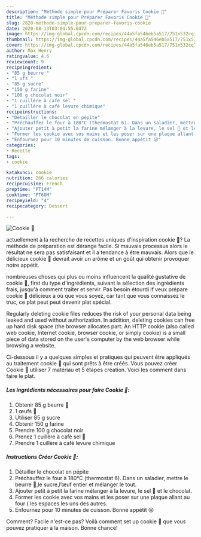 ```yaml
---
description: "Méthode simple pour Préparer Favoris Cookie 🍪"
title: "Méthode simple pour Préparer Favoris Cookie 🍪"
slug: 2820-methode-simple-pour-preparer-favoris-cookie
date: 2020-08-13T03:04:55.047Z
image: https://img-global.cpcdn.com/recipes/44a5fa546eb5a517/751x532cq70/cookie-🍪-photo-principale-de-la-recette.jpg
thumbnail: https://img-global.cpcdn.com/recipes/44a5fa546eb5a517/751x532cq70/cookie-🍪-photo-principale-de-la-recette.jpg
cover: https://img-global.cpcdn.com/recipes/44a5fa546eb5a517/751x532cq70/cookie-🍪-photo-principale-de-la-recette.jpg
author: Max Henry
ratingvalue: 4.6
reviewcount: 9
recipeingredient:
- "85 g beurre "
- "1 ufs "
- "85 g sucre"
- "150 g farine"
- "100 g chocolat noir"
- "1 cuillère à café sel "
- "1 cuillère à café levure chimique"
recipeinstructions:
- "Détailler le chocolat en pépite"
- "Préchauffez le four à 180°C (thermostat 6). Dans un saladier, mettre le beurre 🧈,le sucre,l’œuf entier et mélanger le tout."
- "Ajouter petit à petit la farine mélanger à la levure, le sel 🧂 et le chocolat."
- "Former les cookie avec vos mains et les poser sur une plaque allant au four ( les espaces les uns des autres."
- "Enfournez pour 10 minutes de cuisson. Bonne appétit 😜"
categories:
- Recette
tags:
- cookie

katakunci: cookie 
nutrition: 266 calories
recipecuisine: French
preptime: "PT14M"
cooktime: "PT60M"
recipeyield: "4"
recipecategory: Dessert

---
```



![Cookie 🍪](https://img-global.cpcdn.com/recipes/44a5fa546eb5a517/751x532cq70/cookie-🍪-photo-principale-de-la-recette.jpg)

actuellement à la recherche de recettes uniques d'inspiration cookie 🍪? La méthode de préparation est dérange facile. Si mauvais processus alors le résultat ne sera pas satisfaisant et il a tendance à être mauvais. Alors que le délicieux cookie 🍪 devrait avoir un arôme et un goût qui obtenir provoquer notre appétit.

nombreuses choses qui plus ou moins influencent la qualité gustative de cookie 🍪, first du type d'ingrédients, suivant la sélection des ingrédients frais, jusqu'à comment traiter et servir. Pas besoin étourdi if veux prépare cookie 🍪 délicieux à où que vous soyez, car tant que vous connaissez le truc, ce plat peut peut devenir plat spécial.

Regularly deleting cookie files reduces the risk of your personal data being leaked and used without authorization. In addition, deleting cookies can free up hard disk space (the browser allocates part. An HTTP cookie (also called web cookie, Internet cookie, browser cookie, or simply cookie) is a small piece of data stored on the user&#39;s computer by the web browser while browsing a website.


Ci-dessous il y a quelques simples et pratiques qui peuvent être appliqués au traitement cookie 🍪 qui sont prêts à être créés. Vous pouvez créer Cookie 🍪 utiliser 7 matériau et 5 étapes création. Voici les comment dans faire le plat.

<!--inarticleads1-->

##### Les ingrédients nécessaires pour faire Cookie 🍪:

1. Obtenir 85 g beurre 🧈
1.  1 œufs 🥚
1. Utiliser 85 g sucre
1. Obtenir 150 g farine
1. Prendre 100 g chocolat noir
1. Prenez 1 cuillère à café sel 🧂
1. Prendre 1 cuillère à café levure chimique




<!--inarticleads2-->

##### Instructions Créer Cookie 🍪:

1. Détailler le chocolat en pépite
1. Préchauffez le four à 180°C (thermostat 6). Dans un saladier, mettre le beurre 🧈,le sucre,l’œuf entier et mélanger le tout.
1. Ajouter petit à petit la farine mélanger à la levure, le sel 🧂 et le chocolat.
1. Former les cookie avec vos mains et les poser sur une plaque allant au four ( les espaces les uns des autres.
1. Enfournez pour 10 minutes de cuisson. Bonne appétit 😜





Comment? Facile n'est-ce pas? Voilà comment set up cookie 🍪 que vous pouvez pratiquer à la maison. Bonne chance!
